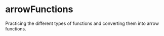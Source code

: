 # arrowFunctions

Practicing the different types of functions and converting them into arrow functions.
